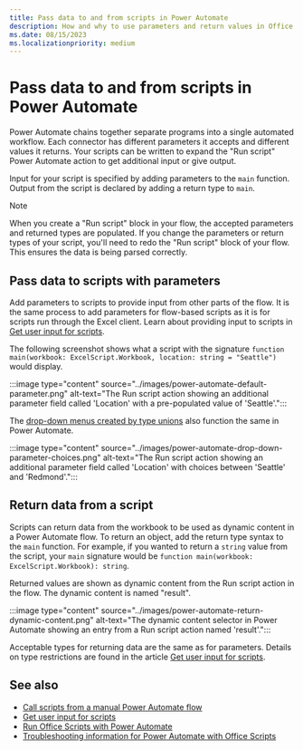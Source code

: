 ```yaml
---
title: Pass data to and from scripts in Power Automate
description: How and why to use parameters and return values in Office Scripts with Power Automate.
ms.date: 08/15/2023
ms.localizationpriority: medium
---
```


# Pass data to and from scripts in Power Automate

Power Automate chains together separate programs into a single automated workflow. Each connector has different parameters it accepts and different values it returns. Your scripts can be written to expand the "Run script" Power Automate action to get additional input or give output.

Input for your script is specified by adding parameters to the `main` function. Output from the script is declared by adding a return type to `main`.

> [!NOTE]
> When you create a "Run script" block in your flow, the accepted parameters and returned types are populated. If you change the parameters or return types of your script, you'll need to redo the "Run script" block of your flow. This ensures the data is being parsed correctly.

## Pass data to scripts with parameters

Add parameters to scripts to provide input from other parts of the flow. It is the same process to add parameters for flow-based scripts as it is for scripts run through the Excel client. Learn about providing input to scripts in [Get user input for scripts](user-input.md).

The following screenshot shows what a script with the signature `function main(workbook: ExcelScript.Workbook, location: string = "Seattle")` would display.

:::image type="content" source="../images/power-automate-default-parameter.png" alt-text="The Run script action showing an additional parameter field called 'Location' with a pre-populated value of 'Seattle'.":::

The [drop-down menus created by type unions](user-input.md#dropdown-lists-for-parameters) also function the same in Power Automate.

:::image type="content" source="../images/power-automate-drop-down-parameter-choices.png" alt-text="The Run script action showing an additional parameter field called 'Location' with choices between 'Seattle' and 'Redmond'.":::

## Return data from a script

Scripts can return data from the workbook to be used as dynamic content in a Power Automate flow. To return an object, add the return type syntax to the `main` function. For example, if you wanted to return a `string` value from the script, your `main` signature would be `function main(workbook: ExcelScript.Workbook): string`.

Returned values are shown as dynamic content from the Run script action in the flow. The dynamic content is named "result".

:::image type="content" source="../images/power-automate-return-dynamic-content.png" alt-text="The dynamic content selector in Power Automate showing an entry from a Run script action named 'result'.":::

Acceptable types for returning data are the same as for parameters. Details on type restrictions are found in the article [Get user input for scripts](user-input.md#type-restrictions).

## See also

- [Call scripts from a manual Power Automate flow](../tutorials/excel-power-automate-manual.md)
- [Get user input for scripts](user-input.md)
- [Run Office Scripts with Power Automate](power-automate-integration.md)
- [Troubleshooting information for Power Automate with Office Scripts](../testing/power-automate-troubleshooting.md)
